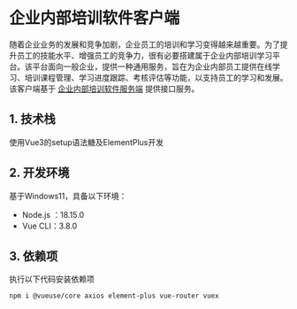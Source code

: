 # 企业内部培训软件客户端

随着企业业务的发展和竞争加剧，企业员工的培训和学习变得越来越重要。为了提升员工的技能水平、增强员工的竞争力，很有必要搭建属于企业内部培训学习平台。该平台面向一般企业，提供一种通用服务，旨在为企业内部员工提供在线学习、培训课程管理、学习进度跟踪、考核评估等功能，以支持员工的学习和发展。该客户端基于 [企业内部培训软件服务端](https://github.com/organwalk/training-server) 提供接口服务。

## 1. 技术栈

使用Vue3的setup语法糖及ElementPlus开发

## 2. 开发环境

基于Windows11，具备以下环境：

- Node.js ：18.15.0
- Vue CLI：3.8.0

## 3. 依赖项

执行以下代码安装依赖项

```shell
npm i @vueuse/core axios element-plus vue-router vuex
```

